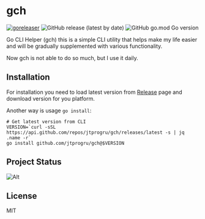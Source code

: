 # gch

[![goreleaser](https://github.com/jtprogru/gch/actions/workflows/goreleaser.yaml/badge.svg)](https://github.com/jtprogru/gch/actions/workflows/goreleaser.yaml)
![GitHub release (latest by date)](https://img.shields.io/github/v/release/jtprogru/gch)
![GitHub go.mod Go version](https://img.shields.io/github/go-mod/go-version/jtprogru/gch)

Go CLI Helper (gch) this is a simple CLI utility that helps make my life easier and will be gradually supplemented with various functionality.

Now gch is not able to do so much, but I use it daily.

## Installation

For installation you need to load latest version from [Release](https://github.com/jtprogru/gch/releases) page and download version for you platform.

Another way is usage `go install`:

```shell
# Get latest version from CLI
VERSION=`curl -sSL https://api.github.com/repos/jtprogru/gch/releases/latest -s | jq .name -r`
go install github.com/jtprogru/gch@$VERSION
```

## Project Status

![Alt](https://repobeats.axiom.co/api/embed/90f398a2bc0fb93e055987ed40743d2f318e2ebc.svg "Repobeats analytics image")

## License

MIT
